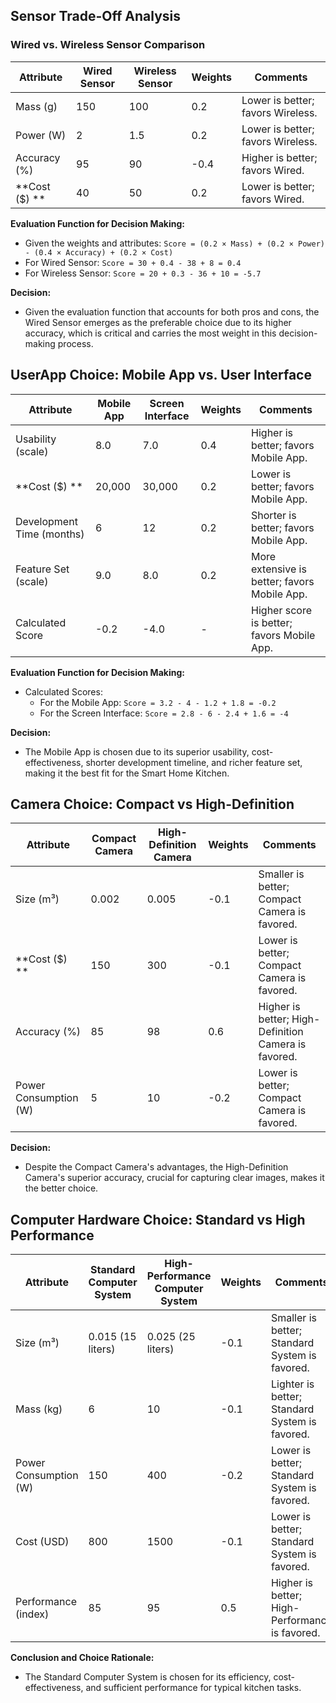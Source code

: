 ## Sensor Trade-Off Analysis

### Wired vs. Wireless Sensor Comparison

| Attribute       | Wired Sensor | Wireless Sensor | Weights | Comments                                |
|-----------------|--------------|-----------------|---------|-----------------------------------------|
| Mass (g)        | 150          | 100             | 0.2     | Lower is better; favors Wireless.       |
| Power (W)       | 2            | 1.5             | 0.2     | Lower is better; favors Wireless.       |
| Accuracy (%)    | 95           | 90              | -0.4    | Higher is better; favors Wired.         |
| **Cost ($) **   | 40           | 50              | 0.2     | Lower is better; favors Wired.          |

**Evaluation Function for Decision Making:**
- Given the weights and attributes: `Score = (0.2 × Mass) + (0.2 × Power) - (0.4 × Accuracy) + (0.2 × Cost)`
- For Wired Sensor: `Score = 30 + 0.4 - 38 + 8 = 0.4`
- For Wireless Sensor: `Score = 20 + 0.3 - 36 + 10 = -5.7`

**Decision:**
- Given the evaluation function that accounts for both pros and cons, the Wired Sensor emerges as the preferable choice due to its higher accuracy, which is critical and carries the most weight in this decision-making process.

## UserApp Choice: Mobile App vs. User Interface

| Attribute                  | Mobile App | Screen Interface | Weights | Comments                               |
|----------------------------|------------|------------------|---------|----------------------------------------|
| Usability (scale)          | 8.0        | 7.0              | 0.4     | Higher is better; favors Mobile App.   |
| **Cost ($) **              | 20,000     | 30,000           | 0.2     | Lower is better; favors Mobile App.    |
| Development Time (months)  | 6          | 12               | 0.2     | Shorter is better; favors Mobile App.  |
| Feature Set (scale)        | 9.0        | 8.0              | 0.2     | More extensive is better; favors Mobile App. |
| Calculated Score           | -0.2       | -4.0             | -       | Higher score is better; favors Mobile App. |

**Evaluation Function for Decision Making:**
- Calculated Scores:
  - For the Mobile App: `Score = 3.2 - 4 - 1.2 + 1.8 = -0.2`
  - For the Screen Interface: `Score = 2.8 - 6 - 2.4 + 1.6 = -4`

**Decision:**
- The Mobile App is chosen due to its superior usability, cost-effectiveness, shorter development timeline, and richer feature set, making it the best fit for the Smart Home Kitchen.

## Camera Choice: Compact vs High-Definition

| Attribute            | Compact Camera | High-Definition Camera | Weights | Comments                               |
|----------------------|----------------|------------------------|---------|----------------------------------------|
| Size (m³)            | 0.002          | 0.005                  | -0.1    | Smaller is better; Compact Camera is favored. |
| **Cost ($) **        | 150            | 300                    | -0.1    | Lower is better; Compact Camera is favored. |
| Accuracy (%)         | 85             | 98                     | 0.6     | Higher is better; High-Definition Camera is favored. |
| Power Consumption (W)| 5              | 10                     | -0.2    | Lower is better; Compact Camera is favored. |

**Decision:**
- Despite the Compact Camera's advantages, the High-Definition Camera's superior accuracy, crucial for capturing clear images, makes it the better choice.

## Computer Hardware Choice: Standard vs High Performance

| Attribute               | Standard Computer System | High-Performance Computer System | Weights | Comments                          |
|-------------------------|--------------------------|----------------------------------|---------|-----------------------------------|
| Size (m³)               | 0.015 (15 liters)        | 0.025 (25 liters)                | -0.1    | Smaller is better; Standard System is favored. |
| Mass (kg)               | 6                        | 10                               | -0.1    | Lighter is better; Standard System is favored. |
| Power Consumption (W)   | 150                      | 400                              | -0.2    | Lower is better; Standard System is favored. |
| Cost (USD)              | 800                      | 1500                             | -0.1    | Lower is better; Standard System is favored. |
| Performance (index)     | 85                       | 95                               | 0.5     | Higher is better; High-Performance is favored. |

**Conclusion and Choice Rationale:**
- The Standard Computer System is chosen for its efficiency, cost-effectiveness, and sufficient performance for typical kitchen tasks.
